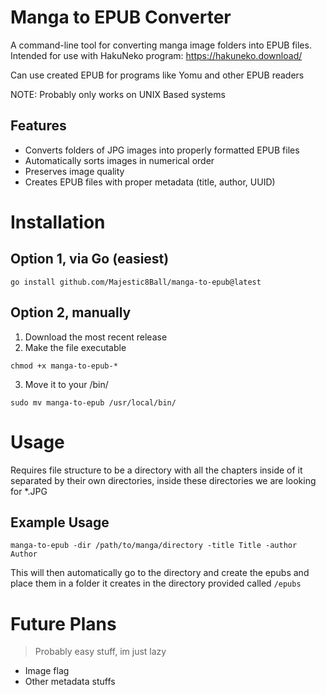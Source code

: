 # Manga to EPUB Converter

A command-line tool for converting manga image folders into EPUB files.
Intended for use with HakuNeko program: https://hakuneko.download/

Can use created EPUB for programs like Yomu and other EPUB readers

NOTE: Probably only works on UNIX Based systems

## Features

- Converts folders of JPG images into properly formatted EPUB files
- Automatically sorts images in numerical order
- Preserves image quality
- Creates EPUB files with proper metadata (title, author, UUID)

# Installation

## Option 1, via Go (easiest)
```
go install github.com/Majestic8Ball/manga-to-epub@latest
```

## Option 2, manually
1. Download the most recent release
2. Make the file executable
```
chmod +x manga-to-epub-*
```
3. Move it to your /bin/
```
sudo mv manga-to-epub /usr/local/bin/
```
# Usage

Requires file structure to be a directory with all the chapters inside of it separated by their own directories, inside these directories we are looking for *.JPG

## Example Usage

```
manga-to-epub -dir /path/to/manga/directory -title Title -author Author
```
This will then automatically go to the directory and create the epubs and place them in a folder it creates in the directory provided called ``/epubs``

# Future Plans
>Probably easy stuff, im just lazy

- Image flag
- Other metadata stuffs

